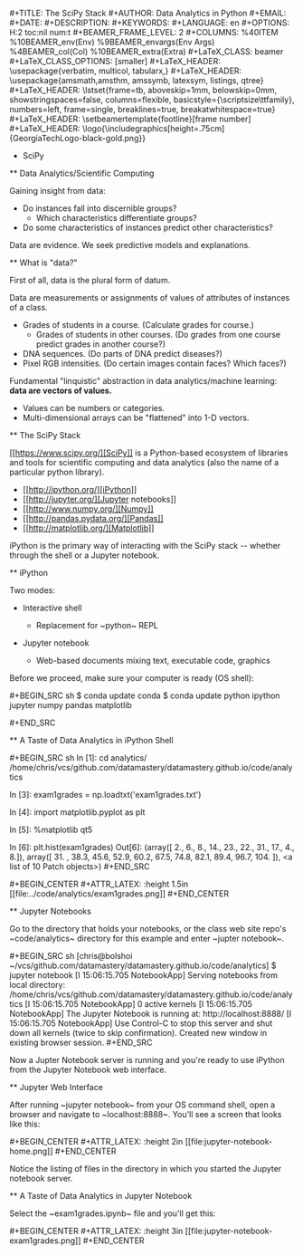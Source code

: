 #+TITLE: The SciPy Stack
#+AUTHOR: Data Analytics in Python
#+EMAIL:
#+DATE:
#+DESCRIPTION:
#+KEYWORDS:
#+LANGUAGE:  en
#+OPTIONS: H:2 toc:nil num:t
#+BEAMER_FRAME_LEVEL: 2
#+COLUMNS: %40ITEM %10BEAMER_env(Env) %9BEAMER_envargs(Env Args) %4BEAMER_col(Col) %10BEAMER_extra(Extra)
#+LaTeX_CLASS: beamer
#+LaTeX_CLASS_OPTIONS: [smaller]
#+LaTeX_HEADER: \usepackage{verbatim, multicol, tabularx,}
#+LaTeX_HEADER: \usepackage{amsmath,amsthm, amssymb, latexsym, listings, qtree}
#+LaTeX_HEADER: \lstset{frame=tb, aboveskip=1mm, belowskip=0mm, showstringspaces=false, columns=flexible, basicstyle={\scriptsize\ttfamily}, numbers=left, frame=single, breaklines=true, breakatwhitespace=true}
#+LaTeX_HEADER: \setbeamertemplate{footline}[frame number]
#+LaTeX_HEADER: \logo{\includegraphics[height=.75cm]{GeorgiaTechLogo-black-gold.png}}

* SciPy

** Data Analytics/Scientific Computing

Gaining insight from data:

- Do instances fall into discernible groups?
  - Which characteristics differentiate groups?
- Do some characteristics of instances predict other characteristics?

Data are evidence. We seek predictive models and explanations.

** What is "data?"

First of all, data is the plural form of datum.

Data are measurements or assignments of values of attributes of instances of a class.

- Grades of students in a course. (Calculate grades for course.)
  - Grades of students in other courses. (Do grades from one course predict grades in another course?)
- DNA sequences. (Do parts of DNA predict diseases?)
- Pixel RGB intensities. (Do certain images contain faces? Which faces?)

Fundamental "linquistic" abstraction in data analytics/machine learning: **data are vectors of values.**

- Values can be numbers or categories.
- Multi-dimensional arrays can be "flattened" into 1-D vectors.

** The SciPy Stack

[[https://www.scipy.org/][SciPy]] is a Python-based ecosystem of libraries and tools for scientific computing and data analytics (also the name of a particular python library).

- [[http://ipython.org/][iPython]]
- [[http://jupyter.org/][Jupyter notebooks]]
- [[http://www.numpy.org/][Numpy]]
- [[http://pandas.pydata.org/][Pandas]]
- [[http://matplotlib.org/][Matplotlib]]

iPython is the primary way of interacting with the SciPy stack -- whether through the shell or a Jupyter notebook.

** iPython

Two modes:

- Interactive shell

  - Replacement for ~python~ REPL

- Jupyter notebook

  - Web-based documents mixing text, executable code, graphics

Before we proceed, make sure your computer is ready (OS shell):

#+BEGIN_SRC sh
$ conda update conda
$ conda update python ipython jupyter numpy pandas matplotlib

#+END_SRC


** A Taste of Data Analytics in iPython Shell

#+BEGIN_SRC sh
In [1]: cd analytics/
/home/chris/vcs/github.com/datamastery/datamastery.github.io/code/analytics

In [3]: exam1grades = np.loadtxt('exam1grades.txt')

In [4]: import matplotlib.pyplot as plt

In [5]: %matplotlib qt5

In [6]: plt.hist(exam1grades)
Out[6]:
(array([  2.,   6.,   8.,  14.,  23.,  22.,  31.,  17.,   4.,   8.]),
 array([  31. ,   38.3,   45.6,   52.9,   60.2,   67.5,   74.8,   82.1,
          89.4,   96.7,  104. ]),
 <a list of 10 Patch objects>)
#+END_SRC

#+BEGIN_CENTER
#+ATTR_LATEX: :height 1.5in
[[file:../code/analytics/exam1grades.png]]
#+END_CENTER


** Jupyter Notebooks

Go to the directory that holds your notebooks, or the class web site repo's ~code/analytics~ directory for this example and enter ~jupter notebook~.

#+BEGIN_SRC sh
[chris@bolshoi ~/vcs/github.com/datamastery/datamastery.github.io/code/analytics]
$ jupyter notebook
[I 15:06:15.705 NotebookApp] Serving notebooks from local directory: /home/chris/vcs/github.com/datamastery/datamastery.github.io/code/analytics
[I 15:06:15.705 NotebookApp] 0 active kernels
[I 15:06:15.705 NotebookApp] The Jupyter Notebook is running at: http://localhost:8888/
[I 15:06:15.705 NotebookApp] Use Control-C to stop this server and shut down all kernels (twice to skip confirmation).
Created new window in existing browser session.
#+END_SRC

Now a Jupter Notebook server is running and you're ready to use iPython from the Jupyter Notebook web interface.

** Jupyter Web Interface

After running ~jupyter notebook~ from your OS command shell, open a browser and navigate to ~localhost:8888~. You'll see a screen that looks like this:

#+BEGIN_CENTER
#+ATTR_LATEX: :height 2in
[[file:jupyter-notebook-home.png]]
#+END_CENTER

Notice the listing of files in the directory in which you started the Jupyter notebook server.

** A Taste of Data Analytics in Jupyter Notebook

Select the ~exam1grades.ipynb~ file and you'll get this:

#+BEGIN_CENTER
#+ATTR_LATEX: :height 3in
[[file:jupyter-notebook-exam1grades.png]]
#+END_CENTER
